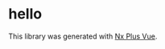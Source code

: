 # hello

This library was generated with [Nx Plus Vue](https://github.com/ZachJW34/nx-plus/tree/master/libs/vue).
